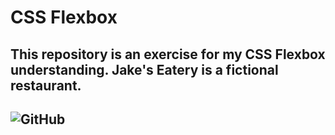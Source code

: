 # CSS Flexbox
 
## This repository is an exercise for my CSS Flexbox understanding. Jake's Eatery is a fictional restaurant.

## ![GitHub](https://img.shields.io/github/license/mister-stan/jakes-eatery)